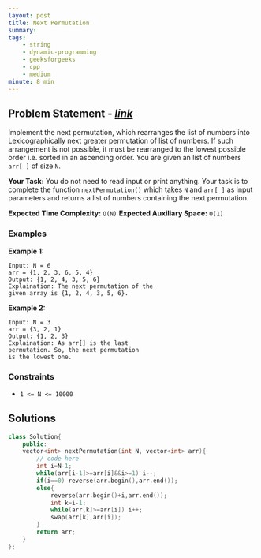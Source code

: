 ```yaml
---
layout: post
title: Next Permutation   
summary:
tags:
    - string
    - dynamic-programming
    - geeksforgeeks
    - cpp
    - medium
minute: 8 min
---
```


## Problem Statement - [*link*](https://practice.geeksforgeeks.org/problems/next-permutation5226/1#)  

Implement the next permutation, which rearranges the list of numbers into Lexicographically next greater permutation of list of numbers. If such arrangement is not possible, it must be rearranged to the lowest possible order i.e. sorted in an ascending order. You are given an list of numbers `arr[ ]` of size `N`.

**Your Task:** 
You do not need to read input or print anything. Your task is to complete the function `nextPermutation()` which takes `N` and `arr[ ]` as input parameters and returns a list of numbers containing the next permutation.



**Expected Time Complexity:** `O(N)` 
**Expected Auxiliary Space:** `O(1)`

### Examples

**Example 1:**   
```
Input: N = 6
arr = {1, 2, 3, 6, 5, 4}
Output: {1, 2, 4, 3, 5, 6}
Explaination: The next permutation of the 
given array is {1, 2, 4, 3, 5, 6}.
```

**Example 2:**   
```
Input: N = 3
arr = {3, 2, 1}
Output: {1, 2, 3}
Explaination: As arr[] is the last 
permutation. So, the next permutation 
is the lowest one.
```

### Constraints

+ `1 <= N <= 10000`

## Solutions

```cpp
class Solution{
    public:
    vector<int> nextPermutation(int N, vector<int> arr){
        // code here
        int i=N-1;
        while(arr[i-1]>=arr[i]&&i>=1) i--;
        if(i==0) reverse(arr.begin(),arr.end());
        else{
            reverse(arr.begin()+i,arr.end());
            int k=i-1;
            while(arr[k]>=arr[i]) i++;
            swap(arr[k],arr[i]);
        }        
        return arr;    
    }
};
```

